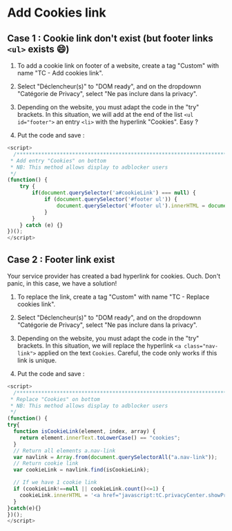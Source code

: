 # Add Cookies link

## Case 1 : Cookie link don't exist (but footer links `<ul>` exists :smile:)

1) To add a cookie link on footer of a website, create a tag "Custom" with name "TC - Add cookies link".

2) Select "Déclencheur(s)" to "DOM ready", and on the dropdownn "Catégorie de Privacy", select "Ne pas inclure dans la privacy".

3) Depending on the website, you must adapt the code in the "try" brackets.
In this situation, we will add at the end of the list `<ul id="footer">` an entry `<li>` with the hyperlink "Cookies". Easy ?

3) Put the code and save :

```js
<script>
  /***************************************************************************
 * Add entry "Cookies" on bottom
 * NB: This method allows display to adblocker users
 */
(function() {
    try {
        if(document.querySelector('a#cookieLink') === null) {
            if (document.querySelector('#footer ul')) {
                document.querySelector('#footer ul').innerHTML = document.querySelector('#footer ul').innerHTML + '<li><a id="cookieLink" href="javascript:tC.privacyCenter.showPrivacyCenter();">Cookies</a></li>';
            }
        }
    } catch (e) {}
})();
</script>
```

## Case 2 : Footer link exist

Your service provider has created a bad hyperlink for cookies. Ouch.
Don't panic, in this case, we have a solution!

1) To replace the link, create a tag "Custom" with name "TC - Replace cookies link".

2) Select "Déclencheur(s)" to "DOM ready", and on the dropdownn "Catégorie de Privacy", select "Ne pas inclure dans la privacy".

3) Depending on the website, you must adapt the code in the "try" brackets.
In this situation, we will replace the hyperlink `<a class="nav-link">` applied on the text `Cookies`.
Careful, the code only works if this link is unique.

3) Put the code and save :

```js
<script>
  /***************************************************************************
 * Replace "Cookies" on bottom
 * NB: This method allows display to adblocker users
 */
(function() {
try{
  function isCookieLink(element, index, array) {
    return element.innerText.toLowerCase() == "cookies";
  }
  // Return all elements a.nav-link
  var navlink = Array.from(document.querySelectorAll("a.nav-link"));
  // Return cookie link
  var cookieLink = navlink.find(isCookieLink);

  // If we have 1 cookie link
  if (cookieLink!==null || cookieLink.count()<=1) {
    cookieLink.innerHTML = '<a href="javascript:tC.privacyCenter.showPrivacyCenter();">Cookies</a>';
  }
}catch(e){}
})();
</script>
```
